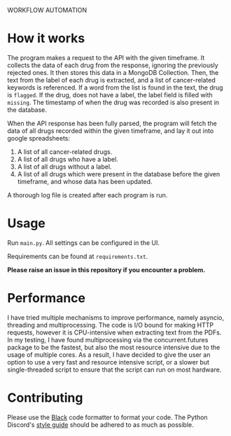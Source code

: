 WORKFLOW AUTOMATION

# How it works
The program makes a request to the API with the given timeframe. It collects the data of each drug from the response, ignoring the previously rejected ones. It then stores this data in a MongoDB Collection. Then, the text from the label of each drug is extracted, and a list of cancer-related keywords is referenced. If a word from the list is found in the text, the drug is `flagged`. If the drug, does not have a label, the label field is filled with `missing`. The timestamp of when the drug was recorded is also present in the database.

When the API response has been fully parsed, the program will fetch the data of all drugs recorded within the given timeframe, and lay it out into google spreadsheets:
1. A list of all cancer-related drugs. 
2. A list of all drugs who have a label. 
3. A list of all drugs without a label.
4. A list of all drugs which were present in the database before the given timeframe, and whose data has been updated. 

A thorough log file is created after each program is run.

# Usage

Run `main.py`.
All settings can be configured in the UI.

Requirements can be found at `requirements.txt`.

**Please raise an issue in this repository if you encounter a problem.**

# Performance

I have tried multiple mechanisms to improve performance, namely asyncio, threading and multiprocessing. The code is I/O bound for making HTTP requests, however it is CPU-intensive when extracting text from the PDFs. In my testing, I have found multiprocessing via the concurrent.futures package to be the fastest, but also the most resource intensive due to the usage of multiple cores. As a result, I have decided to give the user an option to use a very fast and resource intensive script, or a slower but single-threaded script to ensure that the script can run on most hardware.

# Contributing

Please use the [Black](https://black.readthedocs.io/en/stable/) code formatter to format your code. 
The Python Discord's [style guide](https://pythondiscord.com/pages/guides/pydis-guides/contributing/style-guide/) should be adhered to as much as possible.

